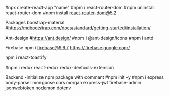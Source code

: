 #npx create-react-app "name"
#npm i react-router-dom
#npm uninstall react-router-dom
#npm install react-router-dom@5.2

Packages
boostrap-material
#https://mdbootstrap.com/docs/standard/getting-started/installation/

Ant-design
#https://ant.design/
#npm i @ant-design/icons
#npm i antd

Firebase
npm i firebase@9.6.7
https://firebase.google.com/

npm i react-toastify

#npm i redux react-redux redux-devtools-extension

Backend
-initialize npm package with commant
#npm init -y 
#npm i express body-parser mongoose cors morgan express-jwt firebase-admin jsonwebtoken nodemon dotenv

<!-- mongoose
  .connect(process.env.DATABASE, {})
  .then(() => console.log("DB connected"))
  .catch((err) => console.log("DB Error => ", err)); -->
